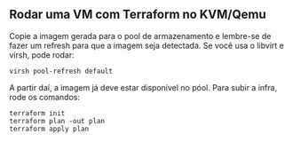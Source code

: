## Rodar uma VM com Terraform no KVM/Qemu

Copie a imagem gerada para o pool de armazenamento e lembre-se de fazer um refresh para que a imagem seja detectada. 
Se você usa o libvirt e virsh, pode rodar:

```
virsh pool-refresh default
```

A partir daí, a imagem já deve estar disponível no póol. Para subir a infra, rode os comandos:

```
terraform init
terraform plan -out plan
terraform apply plan
```
